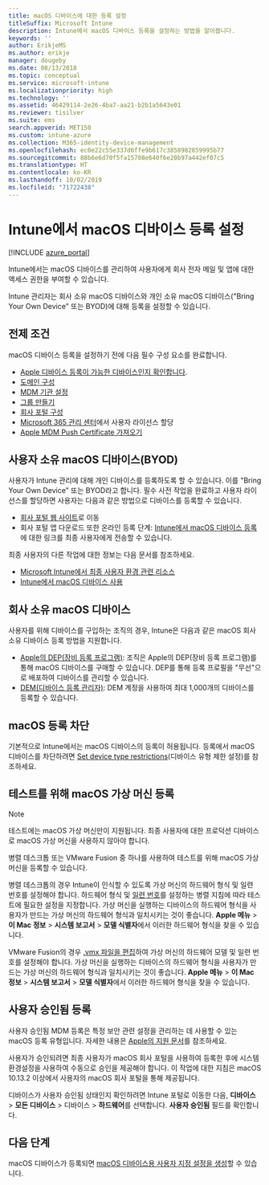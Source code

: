 ```yaml
---
title: macOS 디바이스에 대한 등록 설정
titleSuffix: Microsoft Intune
description: Intune에서 macOS 디바이스 등록을 설정하는 방법을 알아봅니다.
keywords: ''
author: ErikjeMS
ms.author: erikje
manager: dougeby
ms.date: 08/13/2018
ms.topic: conceptual
ms.service: microsoft-intune
ms.localizationpriority: high
ms.technology: ''
ms.assetid: 46429114-2e26-4ba7-aa21-b2b1a5643e01
ms.reviewer: tisilver
ms.suite: ems
search.appverid: MET150
ms.custom: intune-azure
ms.collection: M365-identity-device-management
ms.openlocfilehash: ec0e22c55e337d6ffe9b617c3858982859995b77
ms.sourcegitcommit: 88b6e6d70f5fa15708e640f6e20b97a442ef07c5
ms.translationtype: HT
ms.contentlocale: ko-KR
ms.lasthandoff: 10/02/2019
ms.locfileid: "71722438"
---
```

# <a name="set-up-enrollment-for-macos-devices-in-intune"></a>Intune에서 macOS 디바이스 등록 설정

[!INCLUDE [azure_portal](../includes/azure_portal.md)]

Intune에서는 macOS 디바이스를 관리하여 사용자에게 회사 전자 메일 및 앱에 대한 액세스 권한을 부여할 수 있습니다.

Intune 관리자는 회사 소유 macOS 디바이스와 개인 소유 macOS 디바이스("Bring Your Own Device" 또는 BYOD)에 대해 등록을 설정할 수 있습니다. 

## <a name="prerequisites"></a>전제 조건

macOS 디바이스 등록을 설정하기 전에 다음 필수 구성 요소를 완료합니다.

- [Apple 디바이스 등록이 가능한 디바이스인지 확인합니다](https://support.apple.com/en-us/HT204142#eligibility).
- [도메인 구성](../fundamentals/custom-domain-name-configure.md)
- [MDM 기관 설정](../fundamentals/mdm-authority-set.md)
- [그룹 만들기](../fundamentals/groups-add.md)
- [회사 포털 구성](../apps/company-portal-app.md)
- [Microsoft 365 관리 센터](http://go.microsoft.com/fwlink/p/?LinkId=698854)에서 사용자 라이선스 할당
- [Apple MDM Push Certificate 가져오기](../enrollment/apple-mdm-push-certificate-get.md)

## <a name="user-owned-macos-devices-byod"></a>사용자 소유 macOS 디바이스(BYOD)

사용자가 Intune 관리에 대해 개인 디바이스를 등록하도록 할 수 있습니다. 이를 "Bring Your Own Device" 또는 BYOD라고 합니다. 필수 사전 작업을 완료하고 사용자 라이선스를 할당하면 사용자는 다음과 같은 방법으로 디바이스를 등록할 수 있습니다.
- [회사 포털 웹 사이트](https://portal.manage.microsoft.com)로 이동
- 회사 포털 앱 다운로드
또한 온라인 등록 단계: [Intune에서 macOS 디바이스 등록](https://docs.microsoft.com/intune-user-help/enroll-your-device-in-intune-macos)에 대한 링크를 최종 사용자에게 전송할 수 있습니다.

최종 사용자의 다른 작업에 대한 정보는 다음 문서를 참조하세요.

- [Microsoft Intune에서 최종 사용자 환경 관련 리소스](../fundamentals/end-user-educate.md)
- [Intune에서 macOS 디바이스 사용](/intune-user-help/using-your-macos-device-with-intune)

## <a name="company-owned-macos-devices"></a>회사 소유 macOS 디바이스
사용자를 위해 디바이스를 구입하는 조직의 경우, Intune은 다음과 같은 macOS 회사 소유 디바이스 등록 방법을 지원합니다.
- [Apple의 DEP(장비 등록 프로그램)](device-enrollment-program-enroll-macos.md): 조직은 Apple의 DEP(장비 등록 프로그램)를 통해 macOS 디바이스를 구매할 수 있습니다. DEP를 통해 등록 프로필을 "무선"으로 배포하여 디바이스를 관리할 수 있습니다.
- [DEM(디바이스 등록 관리자)](device-enrollment-manager-enroll.md): DEM 계정을 사용하여 최대 1,000개의 디바이스를 등록할 수 있습니다.

## <a name="block-macos-enrollment"></a>macOS 등록 차단
기본적으로 Intune에서는 macOS 디바이스의 등록이 허용됩니다. 등록에서 macOS 디바이스를 차단하려면 [Set device type restrictions](enrollment-restrictions-set.md)(디바이스 유형 제한 설정)를 참조하세요.

## <a name="enroll-virtual-macos-machines-for-testing"></a>테스트를 위해 macOS 가상 머신 등록

> [!NOTE]
> 테스트에는 macOS 가상 머신만이 지원됩니다. 최종 사용자에 대한 프로덕션 디바이스로 macOS 가상 머신을 사용하지 않아야 합니다. 

병렬 데스크톱 또는 VMware Fusion 중 하나를 사용하여 테스트를 위해 macOS 가상 머신을 등록할 수 있습니다. 

병렬 데스크톱의 경우 Intune이 인식할 수 있도록 가상 머신의 하드웨어 형식 및 일련 번호를 설정해야 합니다. 하드웨어 형식 및 [일련 번호](http://kb.parallels.com/123455)를 설정하는 병렬 지침에 따라 테스트에 필요한 설정을 지정합니다. 가상 머신을 실행하는 디바이스의 하드웨어 형식을 사용자가 만드는 가상 머신의 하드웨어 형식과 일치시키는 것이 좋습니다. **Apple 메뉴** > **이 Mac 정보** > **시스템 보고서** > **모델 식별자**에서 이러한 하드웨어 형식을 찾을 수 있습니다. 

VMware Fusion의 경우 [.vmx 파일을 편집](https://kb.vmware.com/s/article/1014782)하여 가상 머신의 하드웨어 모델 및 일련 번호를 설정해야 합니다. 가상 머신을 실행하는 디바이스의 하드웨어 형식을 사용자가 만드는 가상 머신의 하드웨어 형식과 일치시키는 것이 좋습니다. **Apple 메뉴** > **이 Mac 정보** > **시스템 보고서** > **모델 식별자**에서 이러한 하드웨어 형식을 찾을 수 있습니다. 

## <a name="user-approved-enrollment"></a>사용자 승인됨 등록

사용자 승인됨 MDM 등록은 특정 보안 관련 설정을 관리하는 데 사용할 수 있는 macOS 등록 유형입니다. 자세한 내용은 [Apple의 지원 문서](https://support.apple.com/HT208019)를 참조하세요.

사용자가 승인되려면 최종 사용자가 macOS 회사 포털을 사용하여 등록한 후에 시스템 환경설정을 사용하여 수동으로 승인을 제공해야 합니다. 이 작업에 대한 지침은 macOS 10.13.2 이상에서 사용자의 macOS 회사 포털을 통해 제공됩니다.

디바이스가 사용자 승인됨 상태인지 확인하려면 Intune 포털로 이동한 다음, **디바이스** > **모든 디바이스** &gt; 디바이스 &gt; **하드웨어**를 선택합니다. **사용자 승인됨** 필드를 확인합니다.

## <a name="next-steps"></a>다음 단계

macOS 디바이스가 등록되면 [macOS 디바이스용 사용자 지정 설정을 생성](../configuration/custom-settings-macos.md)할 수 있습니다.

